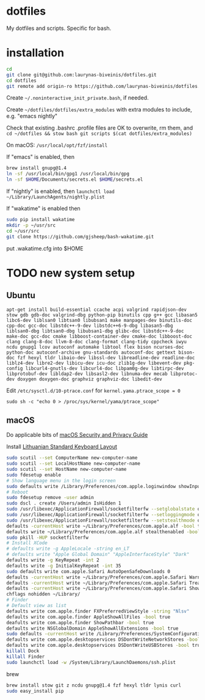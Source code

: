 # dotfiles
My dotfiles and scripts. Specific for bash.

# installation
```bash
cd
git clone git@github.com:laurynas-biveinis/dotfiles.git
cd dotfiles
git remote add origin-ro https://github.com/laurynas-biveinis/dotfiles.git
````

Create `~/.noninteractive_init_private.bash`, if needed.

Create `~/dotfiles/dotfiles/extra_modules` with extra modules to include, e.g. "emacs nightly"

Check that existing .bashrc .profile files are OK to overwrite, rm them, and
`cd ~/dotfiles && stow bash git scripts $(cat dotfiles/extra_modules)`

On macOS:
`/usr/local/opt/fzf/install`

If "emacs" is enabled, then 
```bash
brew install gnupg@1.4
ln -sf /usr/local/bin/gpg1 /usr/local/bin/gpg
ln -sf $HOME/Documents/secrets.el $HOME/secrets.el
```

If "nightly" is enabled, then `launchctl load ~/Library/LaunchAgents/nightly.plist`

If "wakatime" is enabled then
```bash
sudo pip install wakatime
mkdir -p ~/usr/src
cd ~/usr/src
git clone https://github.com/gjsheep/bash-wakatime.git
```

put .wakatime.cfg into $HOME

# TODO new system setup
## Ubuntu
`apt-get install build-essential ccache acpi valgrind rapidjson-dev stow gdb gdb-doc valgrind-dbg python-pip binutils cpp g++ gcc libasan5 libc6-dev liblsan0 libtsan0 libubsan1 make manpages-dev binutils-doc cpp-doc gcc-doc libstdc++-9-dev libstdc++6-9-dbg libasan5-dbg liblsan0-dbg libtsan0-dbg libubsan1-dbg glibc-doc libstdc++-9-doc make-doc gcc-doc cmake libboost-container-dev cmake-doc libboost-doc clang clang-8-doc llvm-8-doc clang-format clang-tidy cppcheck iwyu ncdu gnupg1 lcov autoconf automake libtool flex bison ncurses-doc python-doc autoconf-archive gnu-standards autoconf-doc gettext bison-doc fzf hexyl tldr libaio-dev libssl-dev libreadline-dev readline-doc liblz4-dev libre2-dev libicu-dev icu-doc zlib1g-dev libevent-dev pkg-config libcurl4-gnutls-dev libcurl4-doc libpam0g-dev libtirpc-dev libprotobuf-dev libldap2-dev libsasl2-dev libnuma-dev mecab libprotoc-dev doxygen doxygen-doc graphviz graphviz-doc libedit-dev`

Edit `/etc/sysctl.d/10-ptrace.conf` for `kernel.yama.ptrace_scope = 0`

`sudo sh -c "echo 0 > /proc/sys/kernel/yama/ptrace_scope"`

## macOS

Do applicable bits of [macOS Security and Privacy Guide](https://github.com/drduh/macOS-Security-and-Privacy-Guide)

Install [Lithuanian Standard Keyboard Layout](http://ims.mii.lt/klav/tvarkyk.html)

```bash
sudo scutil --set ComputerName new-computer-name
sudo scutil --set LocalHostName new-computer-name
sudo scutil --set HostName new-computer-name
sudo fdesetup enable
# Show language menu in the login screen
sudo defaults write /Library/Preferences/com.apple.loginwindow showInputMenu -bool true
# Reboot
sudo fdesetup remove -user admin
sudo dscl . create /Users/admin IsHidden 1
sudo /usr/libexec/ApplicationFirewall/socketfilterfw --setglobalstate on
sudo /usr/libexec/ApplicationFirewall/socketfilterfw --setloggingmode on
sudo /usr/libexec/ApplicationFirewall/socketfilterfw --setstealthmode on
defaults -currentHost write ~/Library/Preferences/com.apple.alf -bool true
defaults write ~/Library/Preferences/com.apple.alf stealthenabled -bool true
sudo pkill -HUP socketfilterfw
# Install XCode
# defaults write -g AppleLocale -string en_LT
# defaults write "Apple Global Domain" "AppleInterfaceStyle" "Dark"
defaults write -g KeyRepeat -int 2
defaults write -g InitialKeyRepeat -int 35
sudo defaults write com.apple.Safari AutoOpenSafeDownloads 0
defaults -currentHost write ~/Library/Preferences/com.apple.Safari WarnAboutFraudulentWebsites -bool true
defaults -currentHost write ~/Library/Preferences/com.apple.Safari TreatSHA1CertificatesAsInsecure -bool true
defaults -currentHost write ~/Library/Preferences/com.apple.Safari ShowFullURLInSearchField -bool true
chflags nohidden ~/Library/
# Finder
# Default view as list
defaults write com.apple.finder FXPreferredViewStyle -string "Nlsv"
defaults write com.apple.finder AppleShowAllFiles -bool true
deafults write com.apple.finder ShowPathbar -bool true
defaults write NSGlobalDomain AppleShowAllExtensions -bool true
sudo defaults -currentHost write /Library/Preferences/SystemConfiguration/com.apple.finder AppleShowAllFiles -bool true
defaults write com.apple.desktopservices DSDontWriteNetworkStores -bool true
defaults write com.apple.desktopservices DSDontWriteUSBStores -bool true
killall Dock
killall Finder
sudo launchctl load -w /System/Library/LaunchDaemons/ssh.plist
```

brew

```bash
brew install stow git z ncdu gnupg@1.4 fzf hexyl tldr lynis curl
sudo easy_install pip
```
